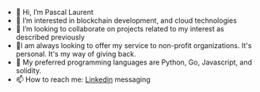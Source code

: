 - 👋 Hi, I’m Pascal Laurent
- 👀 I’m interested in blockchain development, and cloud technologies
- 💞️ I’m looking to collaborate on projects related to my interest as described previously
- :pray:I am always looking to offer my service to non-profit organizations. It's personal. It's my way of giving back. 
- :snake: My preferred programming languages are Python, Go, Javascript, and solidity.
- 📫 How to reach me: [Linkedin](https://www.linkedin.com/in/pascal-laurent-075885177/) messaging

<!---
plezidevops/plezidevops is a ✨ special ✨ repository because its `README.md` (this file) appears on your GitHub profile.
You can click the Preview link to take a look at your changes.
--->
